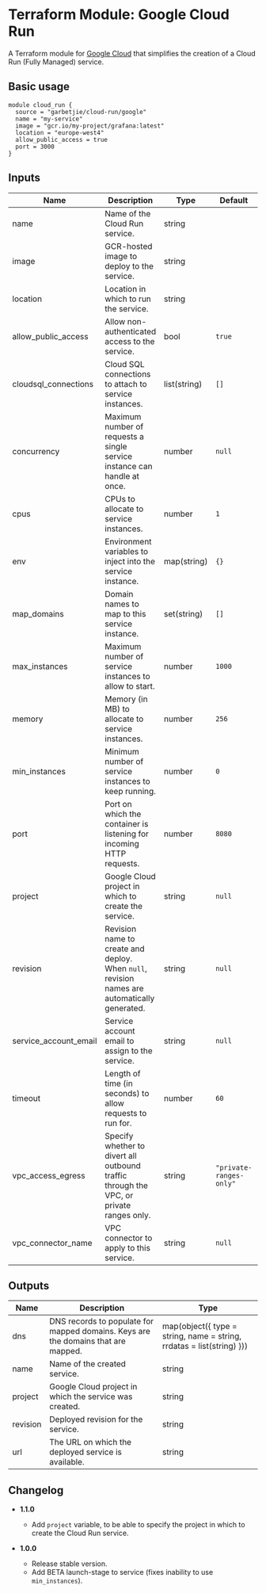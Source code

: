 Terraform Module: Google Cloud Run
==================================

A Terraform module for [Google Cloud](https://cloud.google.com) that simplifies the creation of a Cloud Run (Fully Managed)
service.

## Basic usage

```hcl-terraform
module cloud_run {
  source = "garbetjie/cloud-run/google"
  name = "my-service"
  image = "gcr.io/my-project/grafana:latest"
  location = "europe-west4"
  allow_public_access = true
  port = 3000
}
```

## Inputs

| Name                  | Description                                                                                  | Type         | Default                 | Required |
|-----------------------|----------------------------------------------------------------------------------------------|--------------|-------------------------|----------|
| name                  | Name of the Cloud Run service.                                                               | string       |                         | Yes      |
| image                 | GCR-hosted image to deploy to the service.                                                   | string       |                         | Yes      |
| location              | Location in which to run the service.                                                        | string       |                         | Yes      |
| allow_public_access   | Allow non-authenticated access to the service.                                               | bool         | `true`                  | No       |
| cloudsql_connections  | Cloud SQL connections to attach to service instances.                                        | list(string) | `[]`                    | No       |
| concurrency           | Maximum number of requests a single service instance can handle at once.                     | number       | `null`                  | No       |
| cpus                  | CPUs to allocate to service instances.                                                       | number       | `1`                     | No       |
| env                   | Environment variables to inject into the service instance.                                   | map(string)  | `{}`                    | No       |
| map_domains           | Domain names to map to this service instance.                                                | set(string)  | `[]`                    | No       |
| max_instances         | Maximum number of service instances to allow to start.                                       | number       | `1000`                  | No       |
| memory                | Memory (in MB) to allocate to service instances.                                             | number       | `256`                   | No       |
| min_instances         | Minimum number of service instances to keep running.                                         | number       | `0`                     | No       |
| port                  | Port on which the container is listening for incoming HTTP requests.                         | number       | `8080`                  | No       |
| project               | Google Cloud project in which to create the service.                                         | string       | `null`                  | No       |
| revision              | Revision name to create and deploy. When `null`, revision names are automatically generated. | string       | `null`                  | No       |
| service_account_email | Service account email to assign to the service.                                              | string       | `null`                  | No       |
| timeout               | Length of time (in seconds) to allow requests to run for.                                    | number       | `60`                    | No       |
| vpc_access_egress     | Specify whether to divert all outbound traffic through the VPC, or private ranges only.      | string       | `"private-ranges-only"` | No       |
| vpc_connector_name    | VPC connector to apply to this service.                                                      | string       | `null`                  | No       |

## Outputs

| Name     | Description                                                                       | Type                                                                  |
|----------|-----------------------------------------------------------------------------------|-----------------------------------------------------------------------|
| dns      | DNS records to populate for mapped domains. Keys are the domains that are mapped. | map(object({ type = string, name = string, rrdatas = list(string) })) |
| name     | Name of the created service.                                                      | string                                                                |
| project  | Google Cloud project in which the service was created.                            | string                                                                |
| revision | Deployed revision for the service.                                                | string                                                                |
| url      | The URL on which the deployed service is available.                               | string                                                                |

## Changelog

* **1.1.0**
    * Add `project` variable, to be able to specify the project in which to create the Cloud Run service.

* **1.0.0**
    * Release stable version.
    * Add BETA launch-stage to service (fixes inability to use `min_instances`).
